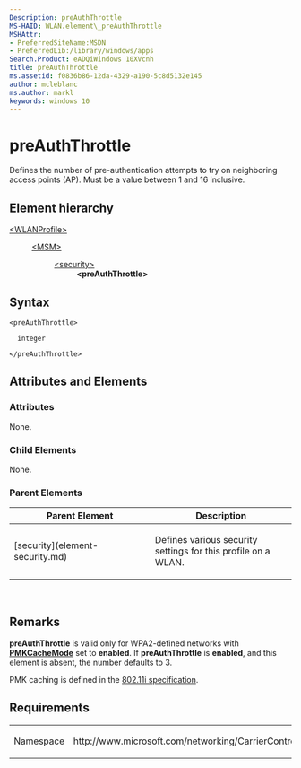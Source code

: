 ```yaml
---
Description: preAuthThrottle
MS-HAID: WLAN.element\_preAuthThrottle
MSHAttr:
- PreferredSiteName:MSDN
- PreferredLib:/library/windows/apps
Search.Product: eADQiWindows 10XVcnh
title: preAuthThrottle
ms.assetid: f0836b86-12da-4329-a190-5c8d5132e145
author: mcleblanc
ms.author: markl
keywords: windows 10
---
```


# preAuthThrottle


Defines the number of pre-authentication attempts to try on neighboring access points (AP). Must be a value between 1 and 16 inclusive.

## Element hierarchy

<dl>
<dt><a href="element-wlanprofile.md">&lt;WLANProfile&gt;</a></dt>
<dd>
<dl>
<dt><a href="element-msm.md">&lt;MSM&gt;</a></dt>
<dd>
<dl>
<dt><a href="element-security.md">&lt;security&gt;</a></dt>
<dd><b>&lt;preAuthThrottle&gt;</b></dd>
</dl>
</dd>
</dl>
</dd>
</dl>

## Syntax

``` syntax
<preAuthThrottle>

  integer

</preAuthThrottle>
```

## Attributes and Elements


### Attributes

None.

### Child Elements

None.

### Parent Elements

<table>
<colgroup>
<col width="50%" />
<col width="50%" />
</colgroup>
<thead>
<tr class="header">
<th>Parent Element</th>
<th>Description</th>
</tr>
</thead>
<tbody>
<tr class="odd">
<td>[security](element-security.md)</td>
<td><p>Defines various security settings for this profile on a WLAN.</p></td>
</tr>
</tbody>
</table>

 

## Remarks

**preAuthThrottle** is valid only for WPA2-defined networks with [**PMKCacheMode**](element-pmkcachemode.md) set to **enabled**. If **preAuthThrottle** is **enabled**, and this element is absent, the number defaults to 3.

PMK caching is defined in the [802.11i specification](http://standards.ieee.org/getieee802/download/802.11i-2004.pdf).

## Requirements

<table>
<colgroup>
<col width="50%" />
<col width="50%" />
</colgroup>
<tbody>
<tr class="odd">
<td><p>Namespace</p></td>
<td><p>http://www.microsoft.com/networking/CarrierControl/WLAN/v1</p></td>
</tr>
</tbody>
</table>

 

 



